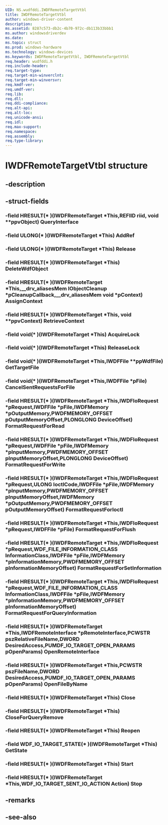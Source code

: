 ```yaml
---
UID: NS.wudfddi.IWDFRemoteTargetVtbl
title: IWDFRemoteTargetVtbl
author: windows-driver-content
description: 
ms.assetid: 8287c573-db2c-4b70-972c-db113b33bbb1
ms.author: windowsdriverdev
ms.date: 
ms.topic: struct
ms.prod: windows-hardware
ms.technology: windows-devices
ms.keywords: IWDFRemoteTargetVtbl, IWDFRemoteTargetVtbl
req.header: wudfddi.h
req.include-header:
req.target-type:
req.target-min-winverclnt:
req.target-min-winversvr:
req.kmdf-ver:
req.umdf-ver:
req.lib:
req.dll:
req.ddi-compliance:
req.alt-api:
req.alt-loc:
req.unicode-ansi:
req.idl:
req.max-support:
req.namespace:
req.assembly:
req.type-library:
---
```


# IWDFRemoteTargetVtbl structure

## -description



## -struct-fields

### -field HRESULT(* )(IWDFRemoteTarget *This,REFIID riid, void **ppvObject) QueryInterface			
 	
### -field ULONG(* )(IWDFRemoteTarget *This) AddRef			
 	
### -field ULONG(* )(IWDFRemoteTarget *This) Release			
 	
### -field HRESULT(* )(IWDFRemoteTarget *This) DeleteWdfObject			
 	
### -field HRESULT(* )(IWDFRemoteTarget *This,__drv_aliasesMem IObjectCleanup *pCleanupCallback,__drv_aliasesMem void *pContext) AssignContext			
 	
### -field HRESULT(* )(IWDFRemoteTarget *This, void **ppvContext) RetrieveContext			
 	
### -field void(* )(IWDFRemoteTarget *This) AcquireLock			
 	
### -field void(* )(IWDFRemoteTarget *This) ReleaseLock			
 	
### -field void(* )(IWDFRemoteTarget *This,IWDFFile **ppWdfFile) GetTargetFile			
 	
### -field void(* )(IWDFRemoteTarget *This,IWDFFile *pFile) CancelSentRequestsForFile			
 	
### -field HRESULT(* )(IWDFRemoteTarget *This,IWDFIoRequest *pRequest,IWDFFile *pFile,IWDFMemory *pOutputMemory,PWDFMEMORY_OFFSET pOutputMemoryOffset,PLONGLONG DeviceOffset) FormatRequestForRead			
 	
### -field HRESULT(* )(IWDFRemoteTarget *This,IWDFIoRequest *pRequest,IWDFFile *pFile,IWDFMemory *pInputMemory,PWDFMEMORY_OFFSET pInputMemoryOffset,PLONGLONG DeviceOffset) FormatRequestForWrite			
 	
### -field HRESULT(* )(IWDFRemoteTarget *This,IWDFIoRequest *pRequest,ULONG IoctlCode,IWDFFile *pFile,IWDFMemory *pInputMemory,PWDFMEMORY_OFFSET pInputMemoryOffset,IWDFMemory *pOutputMemory,PWDFMEMORY_OFFSET pOutputMemoryOffset) FormatRequestForIoctl			
 	
### -field HRESULT(* )(IWDFRemoteTarget *This,IWDFIoRequest *pRequest,IWDFFile *pFile) FormatRequestForFlush			
 	
### -field HRESULT(* )(IWDFRemoteTarget *This,IWDFIoRequest *pRequest,WDF_FILE_INFORMATION_CLASS InformationClass,IWDFFile *pFile,IWDFMemory *pInformationMemory,PWDFMEMORY_OFFSET pInformationMemoryOffset) FormatRequestForSetInformation			
 	
### -field HRESULT(* )(IWDFRemoteTarget *This,IWDFIoRequest *pRequest,WDF_FILE_INFORMATION_CLASS InformationClass,IWDFFile *pFile,IWDFMemory *pInformationMemory,PWDFMEMORY_OFFSET pInformationMemoryOffset) FormatRequestForQueryInformation			
 	
### -field HRESULT(* )(IWDFRemoteTarget *This,IWDFRemoteInterface *pRemoteInterface,PCWSTR pszRelativeFileName,DWORD DesiredAccess,PUMDF_IO_TARGET_OPEN_PARAMS pOpenParams) OpenRemoteInterface			
 	
### -field HRESULT(* )(IWDFRemoteTarget *This,PCWSTR pszFileName,DWORD DesiredAccess,PUMDF_IO_TARGET_OPEN_PARAMS pOpenParams) OpenFileByName			
 	
### -field HRESULT(* )(IWDFRemoteTarget *This) Close			
 	
### -field HRESULT(* )(IWDFRemoteTarget *This) CloseForQueryRemove			
 	
### -field HRESULT(* )(IWDFRemoteTarget *This) Reopen			
 	
### -field WDF_IO_TARGET_STATE(* )(IWDFRemoteTarget *This) GetState			
 	
### -field HRESULT(* )(IWDFRemoteTarget *This) Start			
 	
### -field HRESULT(* )(IWDFRemoteTarget *This,WDF_IO_TARGET_SENT_IO_ACTION Action) Stop			
 	
## -remarks

## -see-also